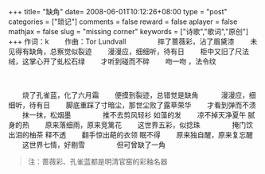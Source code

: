 +++
title= "缺角"
date= 2008-06-01T10:12:26+08:00
type = "post"
categories = ["琐记"]
comments = false
reward = false
aplayer = false
mathjax = false
slug = "missing corner"
keywords = ["诗歌","歌词","原创"]
+++
作词：k　　 作曲：Tor Lundvall
　　
　　摔了蔷薇彩，沾了眉黛漆
　　未见得有缺角，总察觉似裂迹
　　漫漫应，细细听，待有日
　　柜中又旧了尺法绒，这掌心开了虬松石绿
　　才听到碰而不碎
　　吻一吻 ，法令纹
<!--more-->　　
　　烧了孔雀蓝，化了六月霜
　　便摸到裂迹，总错觉是缺角　
　　漫漫应，细细听，待有日
　　脚底重踩了寸暗尘，那世尘败了露草荣华
　　才看到弹而不溃
　　抹一抹，松烟墨
　　
　　推不去剪风轻衫 如藻的发
　　凉不掉天净夏午 腻身的热
　　原来落细雨，原来竞篱花
　　这世界五彩，似捻珠
　　
　　掩门饮出泪的柚茶 释不透
　　翻手惊出葩的衣领 眠不得
　　原来独自醒，原来复忘醒
　　这世界七情，好剔雪
　　
　　但可曾缺了一角
　　

>注：蔷薇彩、孔雀蓝都是明清官窑的彩釉名器
